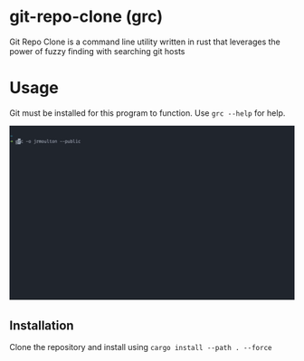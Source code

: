 # git-repo-clone (grc)

Git Repo Clone is a command line utility written in rust that 
leverages the power of fuzzy finding with searching git hosts

# Usage

Git must be installed for this program to function. Use `grc --help` for help.

![grc-gif](images/grc-gif-v0.1.2.gif)

## Installation

Clone the repository and install using ```cargo install --path . --force```
